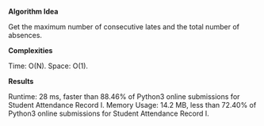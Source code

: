 **Algorithm Idea**

Get the maximum number of consecutive lates 
and the total number of absences.

**Complexities**

Time: O(N).
Space: O(1).

**Results**

Runtime: 28 ms, faster than 88.46% of Python3 online submissions for Student Attendance Record I.
Memory Usage: 14.2 MB, less than 72.40% of Python3 online submissions for Student Attendance Record I.
